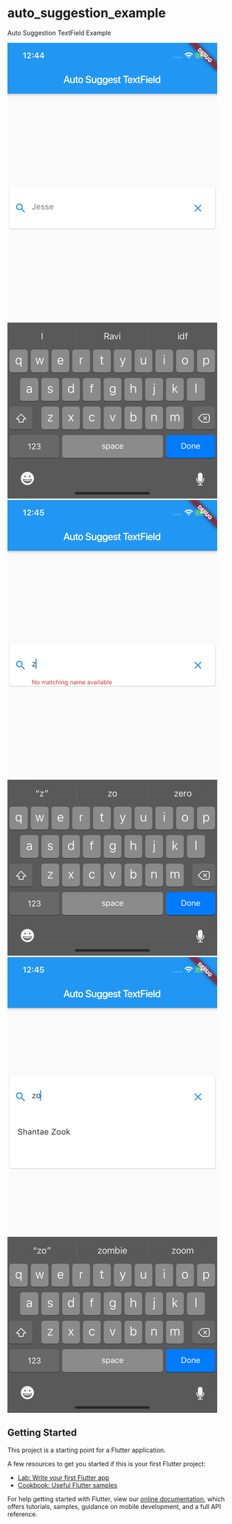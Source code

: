 # auto_suggestion_example

Auto Suggestion TextField Example

![Alt text](screenshot-a.png "TextField")
![Alt text](screenshot-b.png "TextField with error")
![Alt text](screenshot-c.png "TextField with suggestion")

## Getting Started

This project is a starting point for a Flutter application.

A few resources to get you started if this is your first Flutter project:

- [Lab: Write your first Flutter app](https://flutter.dev/docs/get-started/codelab)
- [Cookbook: Useful Flutter samples](https://flutter.dev/docs/cookbook)

For help getting started with Flutter, view our
[online documentation](https://flutter.dev/docs), which offers tutorials,
samples, guidance on mobile development, and a full API reference.
